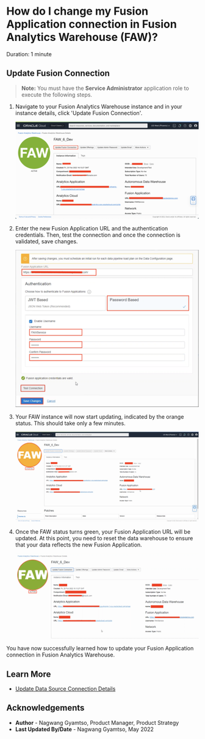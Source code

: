# How do I change my Fusion Application connection in Fusion Analytics Warehouse (FAW)?

Duration: 1 minute

## Update Fusion Connection
>**Note:** You must have the **Service Administrator** application role to execute the following steps.

1. Navigate to your Fusion Analytics Warehouse instance and in your instance details, click 'Update Fusion Connection'.

    ![Click Update Fusion Connection](images/update-fusion-connection.png)

2. Enter the new Fusion Application URL and the authentication credentials. Then, test the connection and once the connection is validated, save changes.

    ![Enter new FA credentials](images/new-url-connection.png)

3. Your FAW instance will now start updating, indicated by the orange status. This should take only a few minutes.

    ![FAW updating](images/updating.png)

4. Once the FAW status turns green, your Fusion Application URL will be updated. At this point, you need to reset the data warehouse to ensure that your data reflects the new Fusion Application.

    ![FAW updated](images/updated.png)

You have now successfully learned how to update your Fusion Application connection in Fusion Analytics Warehouse.

## Learn More

* [Update Data Source Connection Details](https://docs.oracle.com/en/cloud/saas/analytics/21r3/fawag/update-data-source-connection-details.html)

## Acknowledgements
* **Author** - Nagwang Gyamtso, Product Manager, Product Strategy
* **Last Updated By/Date** - Nagwang Gyamtso,  May 2022
